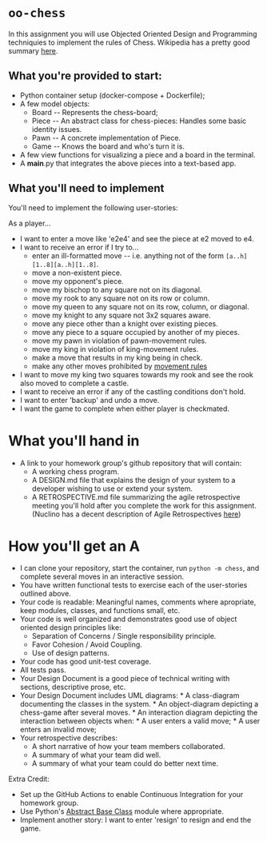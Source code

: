 # `oo-chess`
In this assignment you will use Objected Oriented Design and Programming techniquies to implement the rules of Chess. Wikipedia 
has a pretty good summary [here](https://en.wikipedia.org/wiki/Rules_of_chess).

## What you're provided to start:
* Python container setup (docker-compose + Dockerfile);
* A few model objects:
    * Board -- Represents the chess-board;
    * Piece -- An abstract class for chess-pieces: Handles some basic identity issues.
    * Pawn -- A concrete implementation of Piece.
    * Game -- Knows the board and who's turn it is.
* A few view functions for visualizing a piece and a board in the terminal.
* A __main__.py that integrates the above pieces into a text-based app.

## What you'll need to implement
You'll need to implement the following user-stories:

As a player...
* I want to enter a move like 'e2e4' and see the piece at e2 moved to e4.
* I want to receive an error if I try to... 
    * enter an ill-formatted move -- i.e. anything not of the form `[a..h][1..8][a..h][1..8]`.
    * move a non-existent piece. 
    * move my opponent's piece.
    * move my bischop to any square not on its diagonal.
    * move my rook to any square not on its row or column.
    * move my queen to any square not on its row, column, or diagonal.
    * move my knight to any square not 3x2 squares aware.
    * move any piece other than a knight over existing pieces.
    * move any piece to a square occupied by another of my pieces.
    * move my pawn in violation of pawn-movement rules.
    * move my king in violation of king-movement rules.
    * make a move that results in my king being in check.
    * make any other moves prohibited by [movement rules](https://en.wikipedia.org/wiki/Rules_of_chess#Movement)
* I want to move my king two squares towards my rook and see the rook also moved to complete a castle.
* I want to receive an error if any of the castling conditions don't hold.
* I want to enter 'backup' and undo a move.
* I want the game to complete when either player is checkmated.


# What you'll hand in
* A link to your homework group's github repository that will contain:
   * A working chess program.
   * A DESIGN.md file that explains the design of your system to a developer wishing to use or extend your system.
   * A RETROSPECTIVE.md file summarizing the agile retrospective meeting you'll hold after you complete the work for this assignment. (Nuclino has a decent description of Agile Retrospectives [here](https://www.nuclino.com/articles/sprint-retrospective-meeting))

# How you'll get an A
* I can clone your repository, start the container, run `python -m chess`, and complete several moves in an interactive session.
* You have written functional tests to exercise each of the user-stories outlined above.
* Your code is readable: Meaningful names, comments where apropriate, keep modules, classes, and functions small, etc.
* Your code is well organized and demonstrates good use of object oriented design principles like:
    * Separation of Concerns / Single responsibility principle.
    * Favor Cohesion / Avoid Coupling.
    * Use of design patterns.
* Your code has good unit-test coverage.
* All tests pass.
* Your Design Document is a good piece of technical writing with sections, descriptive prose, etc.
* Your Design Document includes UML diagrams:
      * A class-diagram documenting the classes in the system.
      * An object-diagram depicting a chess-game after several moves.
      * An interaction diagram depicting the interaction between objects when:
         *  A user enters a valid move;
         *  A user enters an invalid move;
* Your retrospective describes: 
   *  A short narrative of how your team members collaborated.
   *  A summary of what your team did well.
   *  A summary of what your team could do better next time.

Extra Credit:
* Set up the GitHub Actions to enable Continuous Integration for your homework group.
* Use Python's [Abstract Base Class](https://docs.python.org/3/library/abc.html) module where appropriate.
* Implement another story: I want to enter 'resign' to resign and end the game.

